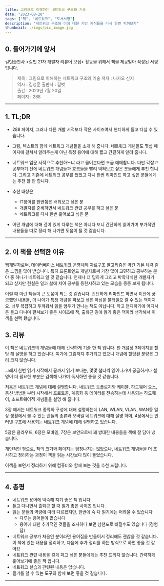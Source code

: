 ```yaml
---
title: 그림으로 이해하는 네트워크 구조와 기술
date: "2023-08-28"
tags: ["책", "네트워크", "도서서평"]
description: "네트워크 구조와 이에 대한 기반 지식들을 다시 한번 익혀보자"
thumbnail: ./imgs/pic_image.jpg
---
```


## 0. 들어가기에 앞서

길벗출판사 <길벗 21차 개발자 리뷰어 모집> 활동을 위해서 책을 제공받아 작성된 서평입니다.

> 제목 : 그림으로 이해하는 네트워크 구조와 기술
> 저자 : 나카오 신지  
> 역자 : 김성훈
> 출판사 : 길벗  
> 출간 : 2023년 7월 20일  
> 페이지 : 288

---

## 1. TL;DR

- 288 페이지, 그러나 다른 개발 서적보다 작은 사이즈여서 핸디하게 들고 다닐 수 있습니다.
- 그림, 텍스트와 함께 네트워크 개념들을 소개 해 줍니다. 네트워크 개념들도 몇십 페이지에 걸쳐서 알려주는게 아닌 특정 용어에 대해 짧고 간결하게 알려 줍니다.
- 네트워크 입문 서적으로 추천하느냐 라고 물어본다면 조금 애매합니다. 다만 각잡고 공부하기 전에 네트워크 개념들과 흐름들을 빨리 익혀보고 싶은 분들에게 추천 합니다. 그리고 기존에 네트워크 공부를 했었고 다시 한번 리마인드 하고 싶은 분들에게는 추천 할 만 합니다.
- 추천 대상은

  - IT용어를 한번쯤은 배워보고 싶은 분
  - 개발자를 준비하면서 네트워크 관련 공부를 하고 싶은 분
  - 네트워크를 다시 한번 훑어보고 싶은 분

- 어떤 개념에 대해 깊이 있게 다루는 책은 아니다 보니 간단하게 읽어가며 부가적인 내용들을 따로 정리 해 나가면 도움이 될 것 같습니다.

---

## 2. 이 책을 선택한 이유

웹개발자로써, 데이터베이스 네트워크 운영체제 자료구조 알고리즘은 약간 기본 체력 같은 느낌을 많이 받습니다. 특히 프론트엔드 개발자로써 가장 많이 고민하고 공부하는 분야 중 하나가 네트워크 일 것 같습니다. 언제나 더 딥하게 그리고 박학다식한 개발자가 되고 싶지만 현실은 일과 삶에 치여 공부를 등한시하고 있는 모습을 종종 보게 됩니다.

이럴 때 이런 책들이 큰 도움이 되는 것 같습니다. 간단하게 리마인드 하면서 이전에 궁금했던 내용들, 더 나아가 특정 개념을 파보고 싶은 욕심을 불러일으 킬 수 있는 책이지요. 너무 복잡하고 두꺼워서 읽을 엄두가 안나는 책도 아닙니다. 작고 핸디하기에 어디서든 들고 다니며 펼쳐보기 좋은 사이즈에 책, 출퇴근 길에 읽기 좋은 책이라 생각해서 이 책을 선택 했습니다.

## 3. 리뷰

이 책은 네트워크의 개념들에 대해 간략하게 기술 한 책 입니다. 한 개념당 3페이지를 할당 해 설명을 하고 있습니다. 여기에 그림까지 추가되고 있으니 개념에 할당된 분량은 그리 크지 않습니다.

그래서 한번 읽기 시작해서 끝까지 읽기 보다는, 몇몇 챕터씩 읽어나가며 궁금하거나 설명이 더 필요한 부분은 검색해 나가며 독서하면 좋을 것 같습니다.

처음은 네트워크 개념에 대해 설명합니다. 네트워크 토폴로지와 케이블, 하드웨어 요소, 통신 방법들 부터 시작해서 프로토콜, 계층화 등 데이터를 전송하는데 사용되는 하드웨어, 소프트웨어적 개념들을 설명 해 줍니다.

3장 에서는 네트워크 종류와 구성에 대해 설명하는데 LAN, WLAN, VLAN, WAN등 일상 생활에서 볼 수 있는 랜들의 종류와 모바일 네트워크에 대해 설명 하며, 4장에서는 인터넷 구조에 사용되는 네트워크 개념에 대해 설명하고 있습니다.

5장은 클라우드, 6장은 모바일, 7장은 보안으로써 꽤 방대한 내용들을 책에 잘 담아 냈습니다.

개인적인 평으로, 책의 크기와 페이지는 엄청나지는 않았으나, 네트워크 개념들을 더 조사하고 정리하는 과정이 책을 읽는 시간보다 많이 들었습니다.

이책을 보면서 정리하기 위해 컴퓨터와 함께 보는 것을 추천 드립니다.

---

## 4. 총평

- 네트워크 용어에 익숙해 지기 좋은 책 입니다.
- 들고 다니면서 출퇴근 할 때 읽기 좋은 사이즈 입니다.
- 읽는 분들의 역량에 따라 다르겠지만, 한번에 슥 다 읽기에는 어려울 수 있습니다
  - 다루는 용어들이 많습니다
  - 용어에 대한 추가적인 것들을 조사하다 보면 삼천포로 빠질수도 있습니다 (경험담)
- 네트워크 공부가 처음인 분이라면 용어집을 만들어서 정리해도 괜찮을 것 같습니다. 이 책에 있는 내용을 정리하고, 다음에 추가 정리를 하는 방식으로 하면 좋을 것 같아요
- 네트워크 관련 내용을 깊게 파고 싶은 분들에게는 추천 드리지 않습니다. 간략하게 훑어보기에 좋은 책 입니다.
- 네트워크 실습과 관련된 내용은 없습니다.
- 필기를 할 수 있는 도구와 함께 보면 좋을 것 같습니다.

---
